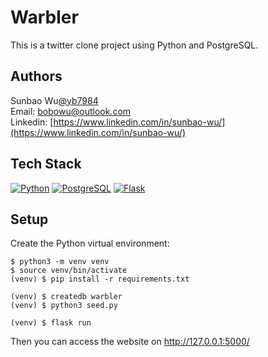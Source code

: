 # Warbler
This is a twitter clone project using Python and PostgreSQL.


## Authors

Sunbao Wu[@yb7984](https://www.github.com/yb7984)  
Email: [bobowu@outlook.com](mailto:bobowu@outlook.com)  
Linkedin: [https://www.linkedin.com/in/sunbao-wu/](https://www.linkedin.com/in/sunbao-wu/)


## Tech Stack
[![Python](https://img.shields.io/badge/%20-Python-blue)](https://www.python.org/)
[![PostgreSQL](https://img.shields.io/badge/%20-PostgreSQL-blue)](https://www.postgresql.org/)
[![Flask](https://img.shields.io/badge/%20-Flask-green)](https://flask.palletsprojects.com/en/2.0.x/)

## Setup

Create the Python virtual environment:

```console
$ python3 -m venv venv
$ source venv/bin/activate
(venv) $ pip install -r requirements.txt

(venv) $ createdb warbler
(venv) $ python3 seed.py

(venv) $ flask run
```

Then you can access the website on http://127.0.0.1:5000/